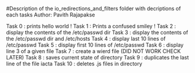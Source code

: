 #Description of the io_redirections_and_filters folder with decriptions of each tasks 
Author:  Pavith Rajapakse

Task 0 : prints hello world !
Task 1 : Prints a confused smiley !
Task 2 : display the contents of the /etc/passwd dir
Task 3 : display the contents of the /etc/passwd dir and /etc/hosts
Task 4 : display last 10 lines of  /etc/passwd
Task 5 : display first 10 lines of  /etc/passwd
Task 6 : display line 3 of a given file
Task 7 : create a wierd file (DID NOT WORK CHECK LATER)
Task 8 : saves current state of directory
Task 9 : duplicates the last line of the file iacta
Task 10 : deletes .js files in directory

















